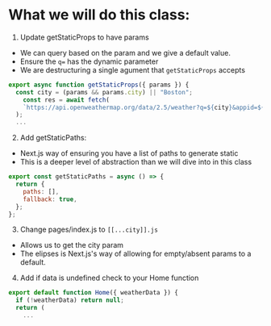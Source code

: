 # What we will do this class:

1. Update getStaticProps to have params

- We can query based on the param and we give a default value.
- Ensure the `q=` has the dynamic parameter
- We are destructuring a single agument that `getStaticProps` accepts

```js
export async function getStaticProps({ params }) {
  const city = (params && params.city) || "Boston";
    const res = await fetch(
    `https://api.openweathermap.org/data/2.5/weather?q=${city}&appid=${process.env.WEATHER_API_KEY}&units=imperial`
  );
  ...
```

2. Add getStaticPaths:

- Next.js way of ensuring you have a list of paths to generate static
- This is a deeper level of abstraction than we will dive into in
  this class

```js
export const getStaticPaths = async () => {
  return {
    paths: [],
    fallback: true,
  };
};
```

3. Change pages/index.js to `[[...city]].js`

- Allows us to get the city param
- The elipses is Next.js's way of allowing for empty/absent params
  to a default.

4. Add if data is undefined check to your Home function

```js
export default function Home({ weatherData }) {
  if (!weatherData) return null;
  return (
    ...
```
